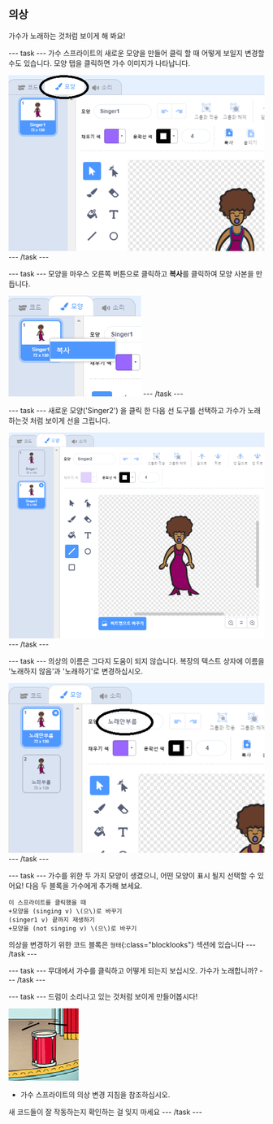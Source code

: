 ## 의상

가수가 노래하는 것처럼 보이게 해 봐요!

--- task --- 가수 스프라이트의 새로운 모양을 만들어 클릭 할 때 어떻게 보일지 변경할 수도 있습니다. 모양 탭을 클릭하면 가수 이미지가 나타납니다.

![스크린샷](images/band-singer-costume-annotated.png) --- /task ---

--- task --- 모양을 마우스 오른쪽 버튼으로 클릭하고 **복사**를 클릭하여 모양 사본을 만듭니다.

![스크린샷](images/band-singer-duplicate.png) --- /task ---

--- task --- 새로운 모양('Singer2') 을 클릭 한 다음 선 도구를 선택하고 가수가 노래하는것 처럼 보이게 선을 그립니다.

![스크린샷](images/band-singer-click.png) --- /task ---

--- task --- 의상의 이름은 그다지 도움이 되지 않습니다. 복장의 텍스트 상자에 이름을 '노래하지 않음'과 '노래하기'로 변경하십시오.

![스크린샷](images/band-singer-name-annotated.png) --- /task ---

--- task --- 가수를 위한 두 가지 모양이 생겼으니, 어떤 모양이 표시 될지 선택할 수 있어요! 다음 두 블록을 가수에게 추가해 보세요.

```blocks3
이 스프라이트를 클릭했을 때
+모양을 (singing v) \(으\)로 바꾸기
(singer1 v) 끝까지 재생하기
+모양을 (not singing v) \(으\)로 바꾸기
```

의상을 변경하기 위한 코드 블록은 `형태`{:class="blocklooks"} 섹션에 있습니다 --- /task ---

--- task --- 무대에서 가수를 클릭하고 어떻게 되는지 보십시오. 가수가 노래합니까? --- /task ---

--- task --- 드럼이 소리나고 있는 것처럼 보이게 만들어봅시다!

![스크린샷](images/band-drum-final.png)

- 가수 스프라이트의 의상 변경 지침을 참조하십시오.

새 코드들이 잘 작동하는지 확인하는 걸 잊지 마세요 --- /task ---